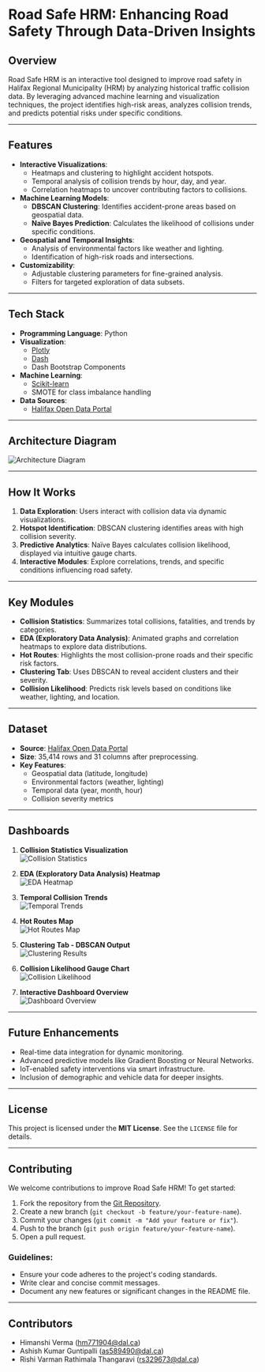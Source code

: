 # Road Safe HRM: Enhancing Road Safety Through Data-Driven Insights

## Overview

Road Safe HRM is an interactive tool designed to improve road safety in Halifax Regional Municipality (HRM) by analyzing historical traffic collision data. By leveraging advanced machine learning and visualization techniques, the project identifies high-risk areas, analyzes collision trends, and predicts potential risks under specific conditions.

---

## Features

- **Interactive Visualizations**:
  - Heatmaps and clustering to highlight accident hotspots.
  - Temporal analysis of collision trends by hour, day, and year.
  - Correlation heatmaps to uncover contributing factors to collisions.
- **Machine Learning Models**:
  - **DBSCAN Clustering**: Identifies accident-prone areas based on geospatial data.
  - **Naïve Bayes Prediction**: Calculates the likelihood of collisions under specific conditions.
- **Geospatial and Temporal Insights**:
  - Analysis of environmental factors like weather and lighting.
  - Identification of high-risk roads and intersections.
- **Customizability**:
  - Adjustable clustering parameters for fine-grained analysis.
  - Filters for targeted exploration of data subsets.

---

## Tech Stack

- **Programming Language**: Python
- **Visualization**:
  - [Plotly](https://plotly.com/python/)
  - [Dash](https://dash.plotly.com/)
  - Dash Bootstrap Components
- **Machine Learning**:
  - [Scikit-learn](https://scikit-learn.org/stable/)
  - SMOTE for class imbalance handling
- **Data Sources**:
  - [Halifax Open Data Portal](https://data-hrm.hub.arcgis.com/datasets/HRM::traffic-collisions/about)

---

## Architecture Diagram

![Architecture Diagram](assets\roadhrm.drawio.png)

---

## How It Works

1. **Data Exploration**: Users interact with collision data via dynamic visualizations.
2. **Hotspot Identification**: DBSCAN clustering identifies areas with high collision severity.
3. **Predictive Analytics**: Naïve Bayes calculates collision likelihood, displayed via intuitive gauge charts.
4. **Interactive Modules**: Explore correlations, trends, and specific conditions influencing road safety.

---

## Key Modules

- **Collision Statistics**: Summarizes total collisions, fatalities, and trends by categories.
- **EDA (Exploratory Data Analysis)**: Animated graphs and correlation heatmaps to explore data distributions.
- **Hot Routes**: Highlights the most collision-prone roads and their specific risk factors.
- **Clustering Tab**: Uses DBSCAN to reveal accident clusters and their severity.
- **Collision Likelihood**: Predicts risk levels based on conditions like weather, lighting, and location.

---

## Dataset

- **Source**: [Halifax Open Data Portal](https://data-hrm.hub.arcgis.com/pages/open-data-downloads)
- **Size**: 35,414 rows and 31 columns after preprocessing.
- **Key Features**:
  - Geospatial data (latitude, longitude)
  - Environmental factors (weather, lighting)
  - Temporal data (year, month, hour)
  - Collision severity metrics

---

## Dashboards

1. **Collision Statistics Visualization**  
   ![Collision Statistics](assets\1.png)

2. **EDA (Exploratory Data Analysis) Heatmap**  
   ![EDA Heatmap](assets\2.png)

3. **Temporal Collision Trends**  
   ![Temporal Trends](assets\3.png)

4. **Hot Routes Map**  
   ![Hot Routes Map](assets\6.png)

5. **Clustering Tab - DBSCAN Output**  
   ![Clustering Results](assets\7.png)

6. **Collision Likelihood Gauge Chart**  
   ![Collision Likelihood](assets\8.png)

7. **Interactive Dashboard Overview**  
   ![Dashboard Overview](path/to/dashboard_overview.png)


---

## Future Enhancements

- Real-time data integration for dynamic monitoring.
- Advanced predictive models like Gradient Boosting or Neural Networks.
- IoT-enabled safety interventions via smart infrastructure.
- Inclusion of demographic and vehicle data for deeper insights.

---

## License

This project is licensed under the **MIT License**. See the `LICENSE` file for details.

---

## Contributing

We welcome contributions to improve Road Safe HRM! To get started:

1. Fork the repository from the [Git Repository](https://git.cs.dal.ca/himanshi/csci6612_groupproject).
2. Create a new branch (`git checkout -b feature/your-feature-name`).
3. Commit your changes (`git commit -m "Add your feature or fix"`).
4. Push to the branch (`git push origin feature/your-feature-name`).
5. Open a pull request.

### Guidelines:
- Ensure your code adheres to the project's coding standards.
- Write clear and concise commit messages.
- Document any new features or significant changes in the README file.

---

## Contributors

- Himanshi Verma ([hm771904@dal.ca](mailto:hm771904@dal.ca))
- Ashish Kumar Guntipalli ([as589490@dal.ca](mailto:as589490@dal.ca))
- Rishi Varman Rathimala Thangaravi ([rs329673@dal.ca](mailto:rs329673@dal.ca))

